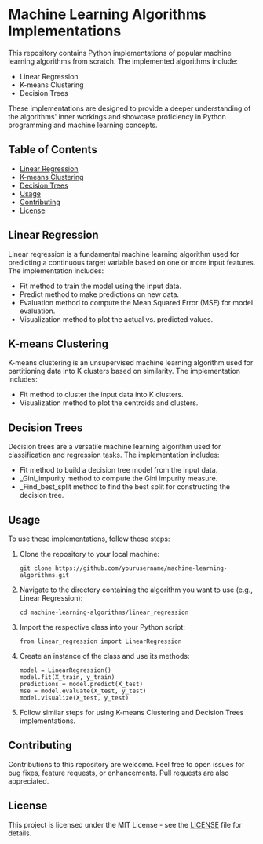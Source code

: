 <!DOCTYPE html>
<html lang="en">
<head>
    <meta charset="UTF-8">
    <meta name="viewport" content="width=device-width, initial-scale=1.0">
</head>
<body>

<h1>Machine Learning Algorithms Implementations</h1>

<p>This repository contains Python implementations of popular machine learning algorithms from scratch. The implemented algorithms include:</p>

<ul>
    <li>Linear Regression</li>
    <li>K-means Clustering</li>
    <li>Decision Trees</li>
</ul>

<p>These implementations are designed to provide a deeper understanding of the algorithms' inner workings and showcase proficiency in Python programming and machine learning concepts.</p>

<h2>Table of Contents</h2>

<ul>
    <li><a href="#linear-regression">Linear Regression</a></li>
    <li><a href="#k-means-clustering">K-means Clustering</a></li>
    <li><a href="#decision-trees">Decision Trees</a></li>
    <li><a href="#usage">Usage</a></li>
    <li><a href="#contributing">Contributing</a></li>
    <li><a href="#license">License</a></li>
</ul>

<h2>Linear Regression</h2>

<p>Linear regression is a fundamental machine learning algorithm used for predicting a continuous target variable based on one or more input features. The implementation includes:</p>

<ul>
    <li>Fit method to train the model using the input data.</li>
    <li>Predict method to make predictions on new data.</li>
    <li>Evaluation method to compute the Mean Squared Error (MSE) for model evaluation.</li>
    <li>Visualization method to plot the actual vs. predicted values.</li>
</ul>

<h2>K-means Clustering</h2>

<p>K-means clustering is an unsupervised machine learning algorithm used for partitioning data into K clusters based on similarity. The implementation includes:</p>

<ul>
    <li>Fit method to cluster the input data into K clusters.</li>
    <li>Visualization method to plot the centroids and clusters.</li>
</ul>

<h2>Decision Trees</h2>

<p>Decision trees are a versatile machine learning algorithm used for classification and regression tasks. The implementation includes:</p>

<ul>
    <li>Fit method to build a decision tree model from the input data.</li>
    <li>_Gini_impurity method to compute the Gini impurity measure.</li>
    <li>_Find_best_split method to find the best split for constructing the decision tree.</li>
</ul>

<h2>Usage</h2>

<p>To use these implementations, follow these steps:</p>

<ol>
    <li>Clone the repository to your local machine:</li>
    <pre><code>git clone https://github.com/yourusername/machine-learning-algorithms.git</code></pre>
    <li>Navigate to the directory containing the algorithm you want to use (e.g., Linear Regression):</li>
    <pre><code>cd machine-learning-algorithms/linear_regression</code></pre>
    <li>Import the respective class into your Python script:</li>
    <pre><code>from linear_regression import LinearRegression</code></pre>
    <li>Create an instance of the class and use its methods:</li>
    <pre><code>model = LinearRegression()
model.fit(X_train, y_train)
predictions = model.predict(X_test)
mse = model.evaluate(X_test, y_test)
model.visualize(X_test, y_test)</code></pre>
    <li>Follow similar steps for using K-means Clustering and Decision Trees implementations.</li>
</ol>

<h2>Contributing</h2>

<p>Contributions to this repository are welcome. Feel free to open issues for bug fixes, feature requests, or enhancements. Pull requests are also appreciated.</p>

<h2>License</h2>

<p>This project is licensed under the MIT License - see the <a href="LICENSE">LICENSE</a> file for details.</p>

</body>
</html>
